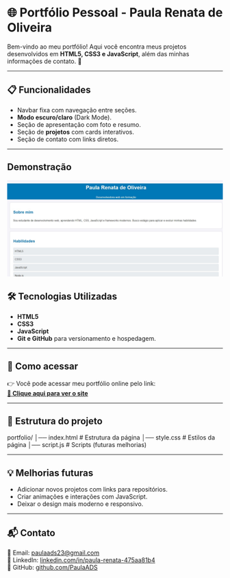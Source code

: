 # 🌐 Portfólio Pessoal - Paula Renata de Oliveira


Bem-vindo ao meu portfólio!
Aqui você encontra meus projetos desenvolvidos em **HTML5, CSS3 e JavaScript**, além das minhas informações de contato. 🚀

---

## 📋 Funcionalidades

- Navbar fixa com navegação entre seções.
- **Modo escuro/claro** (Dark Mode).
- Seção de apresentação com foto e resumo.
- Seção de **projetos** com cards interativos.
- Seção de contato com links diretos.
---

## Demonstração

![Portfólio Screenshot](./screenshot.png)

## 🛠️ Tecnologias Utilizadas

- **HTML5**
- **CSS3**
- **JavaScript**
- **Git e GitHub** para versionamento e hospedagem.

---

## 🚀 Como acessar

👉 Você pode acessar meu portfólio online pelo link:  
[**🔗 Clique aqui para ver o site**](https://paulaads.github.io/Portfolio)  

---

## 📂 Estrutura do projeto

portfolio/
│── index.html # Estrutura da página
│── style.css # Estilos da página
│── script.js # Scripts (futuras melhorias)


---

## 💡 Melhorias futuras

- Adicionar novos projetos com links para repositórios.  
- Criar animações e interações com JavaScript.  
- Deixar o design mais moderno e responsivo.  

---

## 📬 Contato

📧 Email: [paulaads23@gmail.com](mailto:paulaads23@gmail.com)  
💼 LinkedIn: [linkedin.com/in/paula-renata-475aa81b4](https://linkedin.com/in/paula-renata-475aa81b4)  
🐙 GitHub: [github.com/PaulaADS](https://github.com/PaulaADS)  
